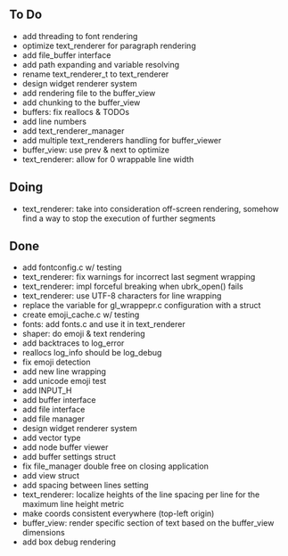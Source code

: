 ## To Do

- add threading to font rendering
- optimize text_renderer for paragraph rendering
- add file_buffer interface
- add path expanding and variable resolving
- rename text_renderer_t to text_renderer
- design widget renderer system
- add rendering file to the buffer_view
- add chunking to the buffer_view
- buffers: fix reallocs & TODOs
- add line numbers
- add text_renderer_manager
- add multiple text_renderers handling for buffer_viewer
- buffer_view: use prev & next to optimize
- text_renderer: allow for 0 wrappable line width

## Doing

- text_renderer: take into consideration off-screen rendering, somehow find a way to stop the execution of further segments

## Done

- add fontconfig.c w/ testing
- text_renderer: fix warnings for incorrect last segment wrapping
- text_renderer: impl forceful breaking when ubrk_open() fails
- text_renderer: use UTF-8 characters for line wrapping
- replace the variable for gl_wrappepr.c configuration with a struct
- create emoji_cache.c w/ testing
- fonts: add fonts.c and use it in text_renderer
- shaper: do emoji & text rendering
- add backtraces to log_error
- reallocs log_info should be log_debug
- fix emoji detection
- add new line wrapping
- add unicode emoji test
- add INPUT_H
- add buffer interface
- add file interface
- add file manager
- design widget renderer system
- add vector type
- add node buffer viewer
- add buffer settings struct
- fix file_manager double free on closing application
- add view struct
- add spacing between lines setting
- text_renderer: localize heights of the line spacing per line for the maximum line height metric
- make coords consistent everywhere (top-left origin)
- buffer_view: render specific section of text based on the buffer_view dimensions
- add box debug rendering

